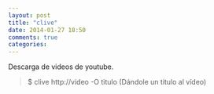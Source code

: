 ```yaml
---
layout: post
title: "clive"
date: 2014-01-27 18:50
comments: true
categories: 
---
```

Descarga de videos de youtube.

>$ clive http://video -O titulo (Dándole un titulo al vídeo)


